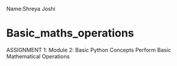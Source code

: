 Name:Shreya Joshi

# Basic_maths_operations
ASSIGNMENT 1:
Module 2: Basic Python Concepts
 Perform Basic Mathematical Operations
